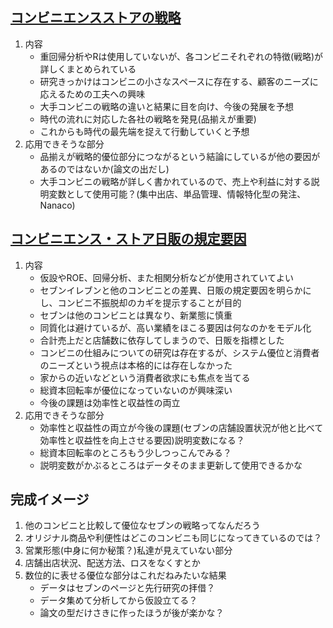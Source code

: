 ## [コンビニエンスストアの戦略](http://open.shonan.bunkyo.ac.jp/~hatakama/zemi/onose.pdf)
1. 内容
    - 重回帰分析やRは使用していないが、各コンビニそれぞれの特徴(戦略)が詳しくまとめられている
    - 研究きっかけはコンビニの小さなスペースに存在する、顧客のニーズに応えるための工夫への興味
    - 大手コンビニの戦略の違いと結果に目を向け、今後の発展を予想
    - 時代の流れに対応した各社の戦略を発見(品揃えが重要)
    - これからも時代の最先端を捉えて行動していくと予想
2. 応用できそうな部分
    - 品揃えが戦略的優位部分につながるという結論にしているが他の要因があるのではないか(論文の出だし)
    - 大手コンビニの戦略が詳しく書かれているので、売上や利益に対する説明変数として使用可能？(集中出店、単品管理、情報特化型の発注、Nanaco)


## [コンビニエンス・ストア日販の規定要因](http://c-faculty.chuo-u.ac.jp/~tomokazu/kubo_seminar_student/moide.pdf)
1. 内容
    - 仮設やROE、回帰分析、また相関分析などが使用されていてよい
    - セブンイレブンと他のコンビニとの差異、日販の規定要因を明らかにし、コンビニ不振脱却のカギを提示することが目的
    - セブンは他のコンビニとは異なり、新業態に慎重
    - 同質化は避けているが、高い業績をほこる要因は何なのかをモデル化
    - 合計売上だと店舗数に依存してしまうので、日販を指標とした
    - コンビニの仕組みについての研究は存在するが、システム優位と消費者のニーズという視点は本格的には存在しなかった
    - 家からの近いなどという消費者欲求にも焦点を当てる
    - 総資本回転率が優位になっていないのが興味深い
    - 今後の課題は効率性と収益性の両立
2. 応用できそうな部分
    - 効率性と収益性の両立が今後の課題(セブンの店舗設置状況が他と比べて効率性と収益性を向上させる要因)説明変数になる？
    - 総資本回転率のところもう少しつっこんでみる？
    - 説明変数がかぶるところはデータそのまま更新して使用できるかな


## 完成イメージ
1. 他のコンビニと比較して優位なセブンの戦略ってなんだろう
2. オリジナル商品や利便性はどこのコンビニも同じになってきているのでは？
3. 営業形態(中身に何か秘策？)私達が見えていない部分
4. 店舗出店状況、配送方法、ロスをなくすとか
5. 数位的に表せる優位な部分はこれだねみたいな結果
    - データはセブンのページと先行研究の拝借？
    - データ集めて分析してから仮設立てる？
    - 論文の型だけさきに作ったほうが後が楽かな？
